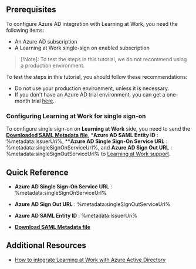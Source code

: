 ## Prerequisites

To configure Azure AD integration with Learning at Work, you need the following items:

- An Azure AD subscription
- A Learning at Work single-sign on enabled subscription

> [!Note]:
> To test the steps in this tutorial, we do not recommend using a production environment.

To test the steps in this tutorial, you should follow these recommendations:

- Do not use your production environment, unless it is necessary.
- If you don't have an Azure AD trial environment, you can get a one-month trial [here](https://azure.microsoft.com/pricing/free-trial/).

### Configuring Learning at Work for single sign-on

 To configure single sign-on on **Learning at Work** side, you need to send the **[Downloaded SAML Metadata file](%metadata:metadataDownloadUrl%)**, ***Azure AD SAML Entity ID** : %metadata:IssuerUri%, ****Azure AD Single Sign-On Service URL** : %metadata:singleSignOnServiceUrl%, and **Azure AD Sign Out URL** : %metadata:singleSignOutServiceUrl% to [Learning at Work support](https://www.learninga-z.com/site/contact/support).

## Quick Reference

* **Azure AD Single Sign-On Service URL** : %metadata:singleSignOnServiceUrl%

* **Azure AD Sign Out URL** : %metadata:singleSignOutServiceUrl%

* **Azure AD SAML Entity ID** : %metadata:IssuerUri%

* **[Download SAML Metadata file](%metadata:metadataDownloadUrl%)**



## Additional Resources

* [How to integrate Learning at Work with Azure Active Directory](active-directory-saas-learningatwork-tutorial.md)


